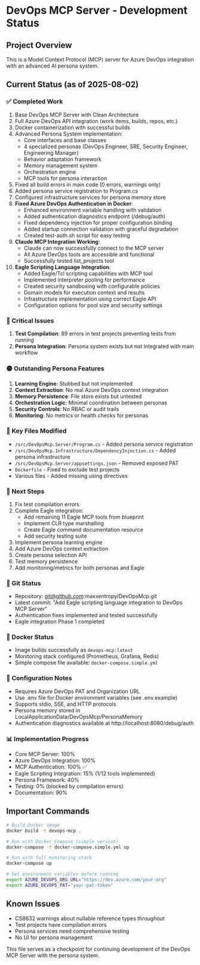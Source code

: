 # DevOps MCP Server - Development Status

## Project Overview
This is a Model Context Protocol (MCP) server for Azure DevOps integration with an advanced AI persona system.

## Current Status (as of 2025-08-02)

### ✅ Completed Work
1. Base DevOps MCP Server with Clean Architecture
2. Full Azure DevOps API integration (work items, builds, repos, etc.)
3. Docker containerization with successful builds
4. Advanced Persona System implementation:
   - Core interfaces and base classes
   - 4 specialized personas (DevOps Engineer, SRE, Security Engineer, Engineering Manager)
   - Behavior adaptation framework
   - Memory management system
   - Orchestration engine
   - MCP tools for persona interaction
5. Fixed all build errors in main code (0 errors, warnings only)
6. Added persona service registration to Program.cs
7. Configured infrastructure services for persona memory store
8. **Fixed Azure DevOps Authentication in Docker**:
   - Enhanced environment variable handling with validation
   - Added authentication diagnostics endpoint (/debug/auth)
   - Fixed dependency injection for proper configuration binding
   - Added startup connection validation with graceful degradation
   - Created test-auth.sh script for easy testing
9. **Claude MCP Integration Working**:
   - Claude can now successfully connect to the MCP server
   - All Azure DevOps tools are accessible and functional
   - Successfully tested list_projects tool
10. **Eagle Scripting Language Integration**:
    - Added Eagle/Tcl scripting capabilities with MCP tool
    - Implemented interpreter pooling for performance
    - Created security sandboxing with configurable policies
    - Domain models for execution context and results
    - Infrastructure implementation using correct Eagle API
    - Configuration options for pool size and security settings

### 🔴 Critical Issues
1. **Test Compilation**: 89 errors in test projects preventing tests from running
2. **Persona Integration**: Persona system exists but not integrated with main workflow

### 🟡 Outstanding Persona Features
1. **Learning Engine**: Stubbed but not implemented
2. **Context Extraction**: No real Azure DevOps context integration
3. **Memory Persistence**: File store exists but untested
4. **Orchestration Logic**: Minimal coordination between personas
5. **Security Controls**: No RBAC or audit trails
6. **Monitoring**: No metrics or health checks for personas

### 📁 Key Files Modified
- `/src/DevOpsMcp.Server/Program.cs` - Added persona service registration
- `/src/DevOpsMcp.Infrastructure/DependencyInjection.cs` - Added persona infrastructure
- `/src/DevOpsMcp.Server/appsettings.json` - Removed exposed PAT
- `Dockerfile` - Fixed to exclude test projects
- Various files - Added missing using directives

### 🚀 Next Steps
1. Fix test compilation errors
2. Complete Eagle integration:
   - Add remaining 11 Eagle MCP tools from blueprint
   - Implement CLR type marshalling
   - Create Eagle command documentation resource
   - Add security testing suite
3. Implement persona learning engine
4. Add Azure DevOps context extraction
5. Create persona selection API
6. Test memory persistence
7. Add monitoring/metrics for both personas and Eagle

### 💾 Git Status
- Repository: git@github.com:maxxentropy/DevOpsMcp.git
- Latest commit: "Add Eagle scripting language integration to DevOps MCP Server"
- Authentication fixes implemented and tested successfully
- Eagle integration Phase 1 completed

### 🐳 Docker Status
- Image builds successfully as `devops-mcp:latest`
- Monitoring stack configured (Prometheus, Grafana, Redis)
- Simple compose file available: `docker-compose.simple.yml`

### 🔧 Configuration Notes
- Requires Azure DevOps PAT and Organization URL
- Use .env file for Docker environment variables (see .env.example)
- Supports stdio, SSE, and HTTP protocols
- Persona memory stored in LocalApplicationData/DevOpsMcp/PersonaMemory
- Authentication diagnostics available at http://localhost:8080/debug/auth

### 📊 Implementation Progress
- Core MCP Server: 100%
- Azure DevOps Integration: 100%
- MCP Authentication: 100% ✅
- Eagle Scripting Integration: 15% (1/12 tools implemented)
- Persona Framework: 40%
- Testing: 0% (blocked by compilation errors)
- Documentation: 90%

## Important Commands
```bash
# Build Docker image
docker build -t devops-mcp .

# Run with Docker Compose (simple version)
docker-compose -f docker-compose.simple.yml up

# Run with full monitoring stack
docker-compose up

# Set environment variables before running
export AZURE_DEVOPS_ORG_URL="https://dev.azure.com/your-org"
export AZURE_DEVOPS_PAT="your-pat-token"
```

## Known Issues
- CS8632 warnings about nullable reference types throughout
- Test projects have compilation errors
- Persona services need comprehensive testing
- No UI for persona management

This file serves as a checkpoint for continuing development of the DevOps MCP Server with the persona system.